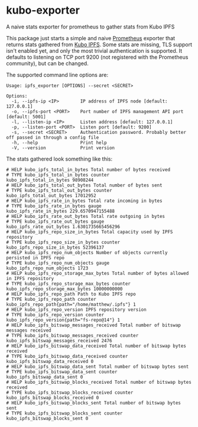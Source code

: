 # kubo-exporter
A naive stats exporter for prometheus to gather stats from Kubo IPFS

This package just starts a simple and naive [Prometheus](https://prometheus.io/) exporter that returns stats gathered from [Kubo IPFS](https://github.com/ipfs/kubo). Some stats are missing, TLS support isn't enabled yet, and only the most trivial authentication is supported. It defaults to listening on TCP port 9200 (not registered with the Prometheus community), but can be changed.

The supported command line options are:

```
Usage: ipfs_exporter [OPTIONS] --secret <SECRET>

Options:
  -i, --ipfs-ip <IP>        IP address of IPFS node [default: 127.0.0.1]
  -o, --ipfs-port <PORT>    Port number of IPFS management API port [default: 5001]
  -l, --listen-ip <IP>      Listen address [default: 127.0.0.1]
  -p, --listen-port <PORT>  Listen port [default: 9200]
  -s, --secret <SECRET>     Authentication password. Probably better off passed in through a config file
  -h, --help                Print help
  -V, --version             Print version
```

The stats gathered look something like this:

```
# HELP kubo_ipfs_total_in_bytes Total number of bytes received
# TYPE kubo_ipfs_total_in_bytes counter
kubo_ipfs_total_in_bytes 98908244
# HELP kubo_ipfs_total_out_bytes Total number of bytes sent
# TYPE kubo_ipfs_total_out_bytes counter
kubo_ipfs_total_out_bytes 17012952
# HELP kubo_ipfs_rate_in_bytes Total rate incoming in bytes
# TYPE kubo_ipfs_rate_in_bytes gauge
kubo_ipfs_rate_in_bytes 229.6570947155488
# HELP kubo_ipfs_rate_out_bytes Total rate outgoing in bytes
# TYPE kubo_ipfs_rate_out_bytes gauge
kubo_ipfs_rate_out_bytes 1.6301735665456296
# HELP kubo_ipfs_repo_size_in_bytes Total capacity used by IPFS repository
# TYPE kubo_ipfs_repo_size_in_bytes counter
kubo_ipfs_repo_size_in_bytes 52396137
# HELP kubo_ipfs_repo_num_objects Number of objects currently persisted in IPFS repo
# TYPE kubo_ipfs_repo_num_objects gauge
kubo_ipfs_repo_num_objects 1723
# HELP kubo_ipfs_repo_storage_max_bytes Total number of bytes allowed in IPFS repository
# TYPE kubo_ipfs_repo_storage_max_bytes counter
kubo_ipfs_repo_storage_max_bytes 10000000000
# HELP kubo_ipfs_repo_path Path to Kubo IPFS repo
# TYPE kubo_ipfs_repo_path counter
kubo_ipfs_repo_path{path="/home/matthew/.ipfs"} 1
# HELP kubo_ipfs_repo_version IPFS repository version
# TYPE kubo_ipfs_repo_version counter
kubo_ipfs_repo_version{path="fs-repo@14"} 1
# HELP kubo_ipfs_bitswap_messages_received Total number of bitswap messages received
# TYPE kubo_ipfs_bitswap_messages_received counter
kubo_ipfs_bitswap_messages_received 2476
# HELP kubo_ipfs_bitswap_data_received Total number of bitswap bytes received
# TYPE kubo_ipfs_bitswap_data_received counter
kubo_ipfs_bitswap_data_received 0
# HELP kubo_ipfs_bitswap_data_sent Total number of bitswap bytes sent
# TYPE kubo_ipfs_bitswap_data_sent counter
kubo_ipfs_bitswap_data_sent 0
# HELP kubo_ipfs_bitswap_blocks_received Total number of bitswap bytes received
# TYPE kubo_ipfs_bitswap_blocks_received counter
kubo_ipfs_bitswap_blocks_received 0
# HELP kubo_ipfs_bitswap_blocks_sent Total number of bitswap bytes sent
# TYPE kubo_ipfs_bitswap_blocks_sent counter
kubo_ipfs_bitswap_blocks_sent 0
```
